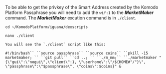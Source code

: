 To be able to get the privkey of the Smart Address created by the Komodo Platform Passphrase you will need to add the `wif:1` to the _**MarketMaker**_ command. The _**MarketMaker**_ excution command is in `./client`. 


`cd ~/KomodoPlatform/iguana/dexscripts`


```nano ./client```

``You will see the `./client` script like this:``

 ```#!/bin/bash``
 ``source passphrase``
 ``source coins``
 ``pkill -15 marketmaker; ``
  ``git pull``
  ``cd ..; ``
  ``./m_mm;``
  ``./marketmaker "{\"gui\":\"nogui\",\"client\":1, \"userhome\":\"/${HOME#"/"}\", \"passphrase\":\"$passphrase\", \"coins\":$coins}" &```

